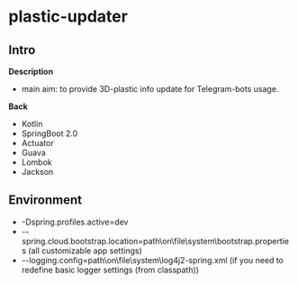plastic-updater
============

Intro
-----------

**Description**
* main aim: to provide 3D-plastic info update for Telegram-bots usage.

**Back**
* Kotlin
* SpringBoot 2.0
* Actuator
* Guava
* Lombok
* Jackson

Environment
-----------------

* -Dspring.profiles.active=dev
* --spring.cloud.bootstrap.location=path\on\file\system\bootstrap.properties (all customizable app settings)
* --logging.config=path\on\file\system\log4j2-spring.xml (if you need to redefine basic logger settings (from classpath))